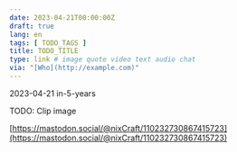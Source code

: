 ```yaml
---
date: 2023-04-21T00:00:00Z
draft: true
lang: en
tags: [ TODO_TAGS ]
title: TODO_TITLE
type: link # image quote video text audio chat
via: "[Who](http://example.com)"
---
```



2023-04-21 in-5-years


TODO: Clip image

[https://mastodon.social/@nixCraft/110232730867415723](https://mastodon.social/@nixCraft/110232730867415723)

